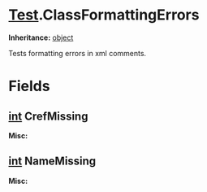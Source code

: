 # [Test](TableOfContents.Test.md).ClassFormattingErrors

**Inheritance:** [object](https://docs.microsoft.com/en-us/dotnet/api/system.object)  
  
Tests formatting errors in xml comments.  
  

# Fields

## [int](https://docs.microsoft.com/en-us/dotnet/api/system.int32) CrefMissing

**Misc:**  
  
  
  
  
  

## [int](https://docs.microsoft.com/en-us/dotnet/api/system.int32) NameMissing

**Misc:**  
  
  

